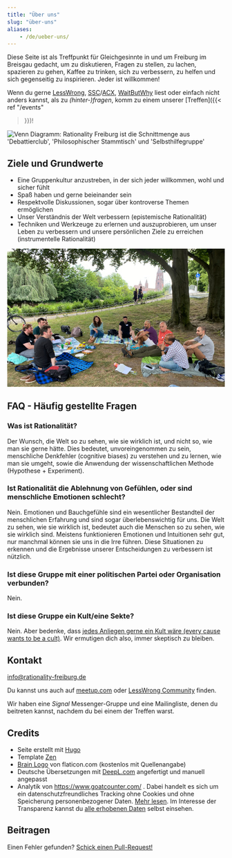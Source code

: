 ```yaml
---
title: "Über uns"
slug: "über-uns"
aliases:
    - /de/ueber-uns/
---
```


Diese Seite ist als Treffpunkt für Gleichgesinnte in und um Freiburg im
Breisgau gedacht, um zu diskutieren, Fragen zu stellen, zu lachen, spazieren zu
gehen, Kaffee zu trinken, sich zu verbessern, zu helfen und sich gegenseitig zu
inspirieren. Jeder ist willkommen!

<!--more-->

Wenn du gerne [LessWrong](https://www.lesswrong.com/),
[SSC](https://slatestarcodex.com/)/[ACX](https://astralcodexten.substack.com/),
[WaitButWhy](https://waitbutwhy.com/) liest oder einfach nicht anders kannst,
als zu _(hinter-)fragen_, komm zu einem unserer [Treffen]({{< ref "/events"
>}})!

![Venn Diagramm: Rationality Freiburg ist die Schnittmenge aus 'Debattierclub',
'Philosophischer Stammtisch' und
'Selbsthilfegruppe'](about-venn-diagram-400.png "Venn Diagramm: Rationality
Freiburg ist die Schnittmenge aus 'Debattierclub', 'Philosophischer Stammtisch'
und 'Selbsthilfegruppe'")


## Ziele und Grundwerte

* Eine Gruppenkultur anzustreben, in der sich jeder willkommen, wohl und
  sicher fühlt
* Spaß haben und gerne beieinander sein
* Respektvolle Diskussionen, sogar über kontroverse Themen ermöglichen
* Unser Verständnis der Welt verbessern (epistemische Rationalität)
* Techniken und Werkzeuge zu erlernen und auszuprobieren, um unser Leben zu
  verbessern und unsere persönlichen Ziele zu erreichen (instrumentelle
  Rationalität)

!['Rationality Freiburg' Gruppe vertieft in der Diskussion im Stadtgarten](rationality-freiburg-group.jpg
"'Rationality Freiburg' Gruppe vertieft in der Diskussion im Stadtgarten")


## FAQ - Häufig gestellte Fragen

### Was ist Rationalität?

Der Wunsch, die Welt so zu sehen, wie sie wirklich ist, und nicht so, wie man
sie gerne hätte. Dies bedeutet, unvoreingenommen zu sein, menschliche
Denkfehler (cognitive biases) zu verstehen und zu lernen, wie man sie umgeht,
sowie die Anwendung der wissenschaftlichen Methode (Hypothese + Experiment).

### Ist Rationalität die Ablehnung von Gefühlen, oder sind menschliche Emotionen schlecht?

Nein. Emotionen und Bauchgefühle sind ein wesentlicher Bestandteil der
menschlichen Erfahrung und sind sogar überlebenswichtig für uns. Die Welt zu
sehen, wie sie wirklich ist, bedeutet auch die Menschen so zu sehen, wie sie
wirklich sind. Meistens funktionieren Emotionen und Intuitionen sehr gut, nur
manchmal können sie uns in die Irre führen. Diese Situationen zu erkennen und
die Ergebnisse unserer Entscheidungen zu verbessern ist nützlich.

### Ist diese Gruppe mit einer politischen Partei oder Organisation verbunden?

Nein.

### Ist diese Gruppe ein Kult/eine Sekte?

Nein. Aber bedenke, dass [jedes Anliegen gerne ein Kult wäre (every cause wants
to be a
cult)](https://www.lesswrong.com/posts/yEjaj7PWacno5EvWa/every-cause-wants-to-be-a-cult).
Wir ermutigen dich also, immer skeptisch zu bleiben.


## Kontakt

info@rationality-freiburg.de

Du kannst uns auch auf
[meetup.com](https://www.meetup.com/rationality-freiburg/) oder [LessWrong
Community](https://www.lesswrong.com/groups/fFZZ2Ywzsab86EESY) finden.

Wir haben eine _Signal_ Messenger-Gruppe und eine Mailingliste, denen du
beitreten kannst, nachdem du bei einem der Treffen warst.

## Credits

* Seite erstellt mit [Hugo](https://gohugo.io)
* Template [Zen](https://github.com/frjo/hugo-theme-zen)
* [Brain Logo](https://www.flaticon.com/premium-icon/brain_3288930) von
  flaticon.com (kostenlos mit Quellenangabe)
* Deutsche Übersetzungen mit [DeepL.com](https://www.deepl.com) angefertigt und
  manuell angepasst
* Analytik von https://www.goatcounter.com/ . Dabei handelt es sich um ein
  datenschutzfreundliches Tracking ohne Cookies und ohne Speicherung
  personenbezogener Daten. [Mehr lesen](https://www.goatcounter.com/help/gdpr).
  Im Interesse der Transparenz kannst du
  [alle erhobenen Daten](https://rationality-freiburg.goatcounter.com/) selbst
  einsehen.

## Beitragen

Einen Fehler gefunden? [Schick einen Pull-Request!](https://github.com/omarkohl/rationality-freiburg.de)
